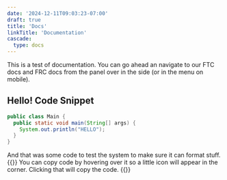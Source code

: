 ```yaml
---
date: '2024-12-11T09:03:23-07:00'
draft: true
title: 'Docs'
linkTitle: 'Documentation'
cascade:
  type: docs
---
```


This is a test of documentation. You can go ahead an navigate to our FTC docs and FRC docs from the panel over in the side (or in the menu on mobile).


## Hello! Code Snippet

```java
public class Main {
  public static void main(String[] args) {
    System.out.println("HELLO");
  }
}
```
And that was some code to test the system to make sure it can format stuff. 
{{<callout type="info">}}
  You can copy code by hovering over it so a little icon will appear in the corner. Clicking that will copy the code.
{{</callout>}}
